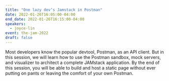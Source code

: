 ```yaml
---
title: "One lazy dev’s Jamstack in Postman"
date: 2022-01-26T16:05:00-04:00
end_date: 2022-01-26T16:15:00-04:00
speakers:
  - joyce-lin
event: the-jam-2022
draft: false
---
```


Most developers know the popular devtool, Postman, as an API client. But in this session, we will learn how to use the Postman sandbox, mock servers, and visualizer to architect a complete JAMstack application. By the end of this session, you will be able to build and host a static page without ever putting on pants or leaving the comfort of your own Postman.
